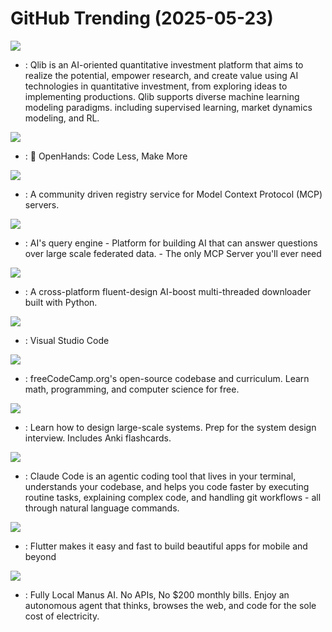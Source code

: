 # GitHub Trending (2025-05-23)

![](https://img.shields.io/badge/Python-New%20313-green?style=flat-square&logo=appveyor)
- [](https://github.comundefined): Qlib is an AI-oriented quantitative investment platform that aims to realize the potential, empower research, and create value using AI technologies in quantitative investment, from exploring ideas to implementing productions. Qlib supports diverse machine learning modeling paradigms. including supervised learning, market dynamics modeling, and RL.

![](https://img.shields.io/badge/Python-New%20533-green?style=flat-square&logo=appveyor)
- [](https://github.comundefined): 🙌 OpenHands: Code Less, Make More

![](https://img.shields.io/badge/Go-New%20220-green?style=flat-square&logo=appveyor)
- [](https://github.comundefined): A community driven registry service for Model Context Protocol (MCP) servers.

![](https://img.shields.io/badge/Python-New%20274-green?style=flat-square&logo=appveyor)
- [](https://github.comundefined): AI's query engine - Platform for building AI that can answer questions over large scale federated data. - The only MCP Server you'll ever need

![](https://img.shields.io/badge/Python-New%2097-green?style=flat-square&logo=appveyor)
- [](https://github.comundefined): A cross-platform fluent-design AI-boost multi-threaded downloader built with Python.

![](https://img.shields.io/badge/TypeScript-New%20315-green?style=flat-square&logo=appveyor)
- [](https://github.comundefined): Visual Studio Code

![](https://img.shields.io/badge/TypeScript-New%20128-green?style=flat-square&logo=appveyor)
- [](https://github.comundefined): freeCodeCamp.org's open-source codebase and curriculum. Learn math, programming, and computer science for free.

![](https://img.shields.io/badge/Python-New%20173-green?style=flat-square&logo=appveyor)
- [](https://github.comundefined): Learn how to design large-scale systems. Prep for the system design interview. Includes Anki flashcards.

![](https://img.shields.io/badge/Shell-New%20205-green?style=flat-square&logo=appveyor)
- [](https://github.comundefined): Claude Code is an agentic coding tool that lives in your terminal, understands your codebase, and helps you code faster by executing routine tasks, explaining complex code, and handling git workflows - all through natural language commands.

![](https://img.shields.io/badge/Dart-New%2071-green?style=flat-square&logo=appveyor)
- [](https://github.comundefined): Flutter makes it easy and fast to build beautiful apps for mobile and beyond

![](https://img.shields.io/badge/Python-New%2081-green?style=flat-square&logo=appveyor)
- [](https://github.comundefined): Fully Local Manus AI. No APIs, No $200 monthly bills. Enjoy an autonomous agent that thinks, browses the web, and code for the sole cost of electricity.

